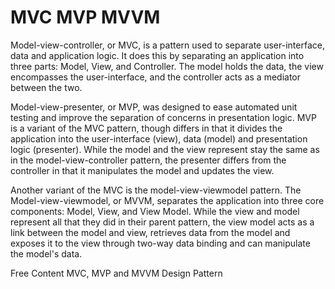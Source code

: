# MVC MVP MVVM

Model-view-controller, or MVC, is a pattern used to separate user-interface, data and application logic.
It does this by separating an application into three parts: Model, View, and Controller. The model holds the data, the view encompasses the user-interface, and the controller acts as a mediator between the two.

Model-view-presenter, or MVP, was designed to ease automated unit testing and improve the separation of concerns in presentation logic. MVP is a variant of the MVC pattern, though differs in that it divides the application into the user-interface (view), data (model) and presentation logic (presenter). While the model and the view represent stay the same as in the model-view-controller pattern, the presenter differs from the controller in that it manipulates the model and updates the view.

Another variant of the MVC is the model-view-viewmodel pattern. The Model-view-viewmodel, or MVVM, separates the application into three core components: Model, View, and View Model. While the view and model represent all that they did in their parent pattern, the view model acts as a link between the model and view, retrieves data from the model and exposes it to the view through two-way data binding and can manipulate the model's data.

<ResourceGroupTitle>Free Content</ResourceGroupTitle>
<BadgeLink colorScheme='yellow' badgeText='Read' href='https://medium.com/@ankit.sinhal/mvc-mvp-and-mvvm-design-pattern-6e169567bbad'>MVC, MVP and MVVM Design Pattern</BadgeLink>
